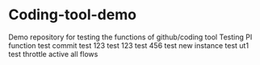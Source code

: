 # Coding-tool-demo
Demo repository for testing the functions of github/coding tool
Testing PI function
test
commit test 123
test
123
test
456
test new instance
test ut1
test throttle active all flows
